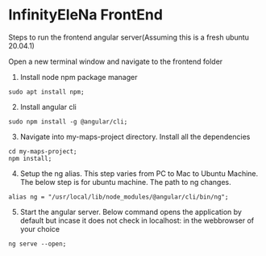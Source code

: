# InfinityEleNa FrontEnd

Steps to run the frontend angular server(Assuming this is a fresh ubuntu 20.04.1)

Open a new terminal window and navigate to the frontend folder


1. Install node npm package manager
```
sudo apt install npm;
```

2. Install angular cli
```
sudo npm install -g @angular/cli;
```

3. Navigate into my-maps-project directory. Install all the dependencies
```
cd my-maps-project;
npm install;
```

4. Setup the ng alias. This step varies from PC to Mac to Ubuntu Machine. The below step is for ubuntu machine. The path to ng changes.
```
alias ng = "/usr/local/lib/node_modules/@angular/cli/bin/ng";
```

5. Start the angular server. Below command opens the application by default but incase it does not check in localhost: in the webbrowser of your choice
```
ng serve --open;
```
